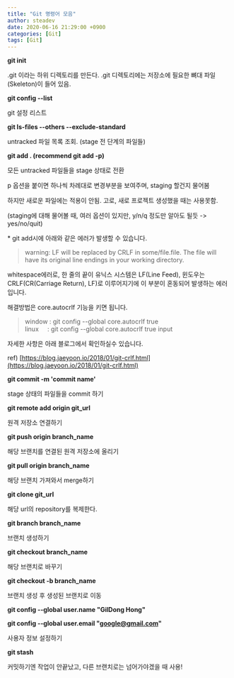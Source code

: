 ```yaml
---
title: "Git 명령어 모음"
author: steadev
date: 2020-06-16 21:29:00 +0900
categories: [Git]
tags: [Git]
---
```


**git init**

.git 이라는 하위 디렉토리를 만든다. .git 디렉토리에는 저장소에 필요한 뼈대 파일(Skeleton)이 들어 있음.

**git config --list**

git 설정 리스트

**git ls-files --others --exclude-standard**

untracked 파일 목록 조회. (stage 전 단계의 파일들)

**git add . (recommend git add -p)**

모든 untracked 파일들을 stage 상태로 전환

p 옵션을 붙이면 하나씩 차례대로 변경부분을 보여주며, staging 할건지 물어봄

하지만 새로운 파일에는 적용이 안됨. 고로, 새로 프로젝트 생성했을 때는 사용못함. 

(staging에 대해 물어볼 때, 여러 옵션이 있지만, y/n/q 정도만 알아도 될듯 -> yes/no/quit)

\* git add시에 아래와 같은 에러가 발생할 수 있습니다. 

> warning: LF will be replaced by CRLF in some/file.file. The file will have its original line endings in your working directory.

whitespace에러로, 한 줄의 끝이 유닉스 시스템은 LF(Line Feed), 윈도우는 CRLF(CR(Carriage Return), LF)로 이루어지기에 이 부분이 혼동되어 발생하는 에러입니다. 

해결방법은 core.autocrlf 기능을 키면 됩니다.

> window : git config --global core.autocrlf true  
> linux     : git config --global core.autocrlf true input

자세한 사항은 아래 블로그에서 확인하실수 있습니다.

ref) [https://blog.jaeyoon.io/2018/01/git-crlf.html](https://blog.jaeyoon.io/2018/01/git-crlf.html)

**git commit -m 'commit name'**

stage 상태의 파일들을 commit 하기

**git remote add origin git\_url**

원격 저장소 연결하기

**git push origin branch\_name**

해당 브랜치를 연결된 원격 저장소에 올리기

**git pull origin branch\_name**

해당 브랜치 가져와서 merge하기

**git clone git\_url**

해당 url의 repository를 복제한다.

**git branch branch\_name**

브랜치 생성하기

**git checkout branch\_name**

해당 브랜치로 바꾸기

**git checkout -b branch\_name**

브랜치 생성 후 생성된 브랜치로 이동

**git config --global user.name "GilDong Hong"**

**git config --global user.email "google@gmail.com"**

사용자 정보 설정하기

**git stash**

커밋하기엔 작업이 안끝났고, 다른 브랜치로는 넘어가야겠을 때 사용!